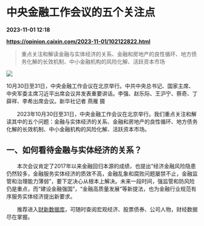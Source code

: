# 中央金融工作会议的五个关注点

**2023-11-01 12:18**

**https://opinion.caixin.com/2023-11-01/102122822.html**

> 重点关注和解读金融与实体经济的关系、金融和房地产的良性循环、地方债务化解的长效机制、中小金融机构的风险化解、活跃资本市场

  

![](https://img.caixin.com/2023-11-01/169883941597558_840_560.jpg)

10月30日至31日，中央金融工作会议在北京举行。中共中央总书记、国家主席、中央军委主席习近平出席会议并发表重要讲话。李强、赵乐际、王沪宁、蔡奇、丁薛祥、李希出席会议。新华社记者 燕雁 摄

  

　　2023年10月30日至31日，中央金融工作会议在北京举行。我们重点关注和解读其中的五个问题：金融与实体经济的关系、金融和房地产的良性循环、地方债务化解的长效机制、中小金融机构的风险化解、活跃资本市场。

一、如何看待金融与实体经济的关系？
-----------------

　　本次会议肯定了2017年以来金融回归本源的成绩，也提出“经济金融风险隐患仍然较多，金融服务实体经济的质效不高，金融乱象和腐败问题屡禁不止，金融监管和治理能力薄弱”，要下定决心从根本上解决。未来一段时间，强监管和防风险仍是重点，而“建设金融强国”，“金融高质量发展”等新提法，也为金融行业规范有序服务实体经济提出新要求。

　　推荐进入[财新数据库](https://cxdata.caixin.com/index)，可随时查阅宏观经济、股票债券、公司人物，财经数据尽在掌握。